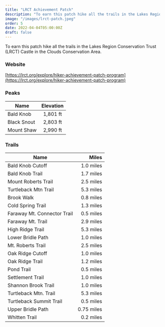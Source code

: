 ```yaml
---
title: "LRCT Achievement Patch"
description: "To earn this patch hike all the trails in the Lakes Region Conservation Trust Castle in the Clouds Conservation Area"
image: "/images/lrct-patch.jpeg"
order: 5
date: 2022-04-04T05:00:00Z
draft: false
---
```

To earn this patch hike all the trails in the Lakes Region Conservation Trust (LRCT) Castle in the Clouds Conservation Area.
### Website
[https://lrct.org/explore/hiker-achievement-patch-program](https://lrct.org/explore/hiker-achievement-patch-program)

### Peaks 

| Name        |      Elevation     | 
| ------------- | :-----------: | 
| Bald Knob      | 1,801 ft | 
| Black Snout      |   2,803 ft    |
| Mount Shaw |   2,990 ft    | 


### Trails
| Name | Miles |
| ---- | ----: |
| Bald Knob Cutoff| 1.0 miles|
| Bald Knob Trail | 1.7 miles|
| Mount Roberts Trail | 2.5 miles | 
| Turtleback Mtn Trail |5.3 miles | 
| Brook Walk |0.8 miles |
| Cold Spring Trail |1.3 miles | 
| Faraway Mt. Connector Trail |0.5 miles | 
| Faraway Mt. Trail |2.9 miles | 
| High Ridge Trail |5.3 miles |
| Lower Bridle Path |1.0 miles |
| Mt. Roberts Trail |2.5 miles |
| Oak Ridge Cutoff |1.0 miles |
| Oak Ridge Trail |1.2 miles |
| Pond Trail |0.5 miles |
| Settlement Trail |1.0 miles |
| Shannon Brook Trail |1.0 miles |
| Turtleback Mtn. Trail |5.3 miles |
| Turtleback Summit Trail |0.5 miles |
| Upper Bridle Path  |0.75 miles |
| Whitten Trail  |0.2 miles |
